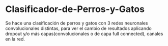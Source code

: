 # Clasificador-de-Perros-y-Gatos
Se hace una clasificación de perros y gatos con 3 redes neuronales convolucionales distintas, para ver el cambio de resultados aplicando dropout y/o más capas(convolucionales o de capa full connected), canales en la red.
